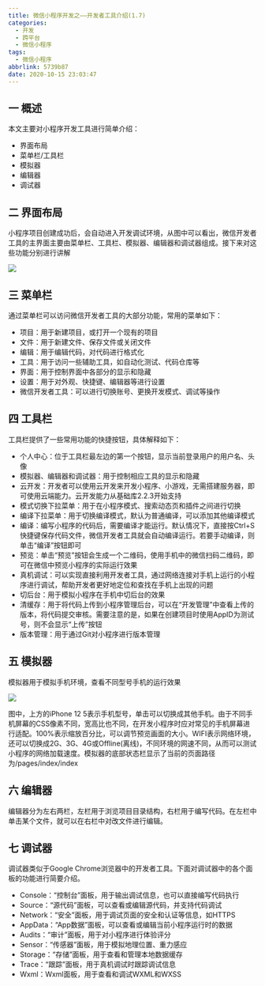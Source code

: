 ```yaml
---
title: 微信小程序开发之——开发者工具介绍(1.7)
categories:
  - 开发
  - 跨平台
  - 微信小程序
tags:
  - 微信小程序
abbrlink: 5739b87
date: 2020-10-15 23:03:47
---
```

## 一 概述

本文主要对小程序开发工具进行简单介绍：

* 界面布局
* 菜单栏/工具栏
* 模拟器
* 编辑器
* 调试器

<!--more-->

## 二 界面布局

小程序项目创建成功后，会自动进入开发调试环境，从图中可以看出，微信开发者工具的主界面主要由菜单栏、工具栏、模拟器、编辑器和调试器组成。接下来对这些功能分别进行讲解

![][1]

## 三 菜单栏

通过菜单栏可以访问微信开发者工具的大部分功能，常用的菜单如下：

* 项目：用于新建项目，或打开一个现有的项目
* 文件：用于新建文件、保存文件或关闭文件
* 编辑：用于编辑代码，对代码进行格式化
* 工具：用于访问一些辅助工具，如自动化测试、代码仓库等
* 界面：用于控制界面中各部分的显示和隐藏
* 设置：用于对外观、快捷键、编辑器等进行设置
* 微信开发者工具：可以进行切换账号、更换开发模式、调试等操作

## 四 工具栏

工具栏提供了一些常用功能的快捷按钮，具体解释如下：

* 个人中心：位于工具栏最左边的第一个按钮，显示当前登录用户的用户名、头像
* 模拟器、编辑器和调试器：用于控制相应工具的显示和隐藏
* 云开发：开发者可以使用云开发来开发小程序、小游戏，无需搭建服务器，即可使用云端能力。云开发能力从基础库2.2.3开始支持
* 模式切换下拉菜单：用于在小程序模式、搜索动态页和插件之间进行切换
* 编译下拉菜单：用于切换编译模式，默认为普通编译，可以添加其他编译模式
* 编译：编写小程序的代码后，需要编译才能运行。默认情况下，直接按Ctrl+S快捷键保存代码文件，微信开发者工具就会自动编译运行。若要手动编译，则单击“编译”按钮即可
* 预览：单击“预览”按钮会生成一个二维码，使用手机中的微信扫码二维码，即可在微信中预览小程序的实际运行效果
* 真机调试：可以实现直接利用开发者工具，通过网络连接对手机上运行的小程序进行调试，帮助开发者更好地定位和查找在手机上出现的问题
* 切后台：用于模拟小程序在手机中切后台的效果
* 清缓存：用于将代码上传到小程序管理后台，可以在“开发管理”中查看上传的版本，将代码提交审核。需要注意的是，如果在创建项目时使用AppID为测试号，则不会显示“上传”按钮
* 版本管理：用于通过Git对小程序进行版本管理

## 五 模拟器

模拟器用于模拟手机环境，查看不同型号手机的运行效果

![][2]

图中，上方的iPhone 12 5表示手机型号，单击可以切换成其他手机。由于不同手机屏幕的CSS像素不同，宽高比也不同，在开发小程序时应对常见的手机屏幕进行适配。100%表示缩放百分比，可以调节预览画面的大小。WIFI表示网络环境，还可以切换成2G、3G、4G或Offline(离线)，不同环境的网速不同，从而可以测试小程序的网络加载速度。模拟器的底部状态栏显示了当前的页面路径为/pages/index/index

## 六 编辑器

编辑器分为左右两栏，左栏用于浏览项目目录结构，右栏用于编写代码。在左栏中单击某个文件，就可以在右栏中对改文件进行编辑。

## 七 调试器

调试器类似于Google Chrome浏览器中的开发者工具。下面对调试器中的各个面板的功能进行简要介绍。

* Console：“控制台”面板，用于输出调试信息，也可以直接编写代码执行
* Source：“源代码”面板，可以查看或编辑源代码，并支持代码调试
* Network：“安全”面板，用于调试页面的安全和认证等信息，如HTTPS
* AppData：“App数据”面板，可以查看或编辑当前小程序运行时的数据
* Audits：“审计”面板，用于对小程序进行体验评分
* Sensor：“传感器”面板，用于模拟地理位置、重力感应
* Storage：“存储”面板，用于查看和管理本地数据缓存
* Trace：“跟踪”面板，用于真机调试时跟踪调试信息
* Wxml：Wxml面板，用于查看和调试WXML和WXSS



[1]:https://cdn.jsdelivr.net/gh/PGzxc/CDN@master/blog-wechat/wechat-tools-layout.png
[2]:https://cdn.jsdelivr.net/gh/PGzxc/CDN@master/blog-wechat/wechat-tools-simulator.png